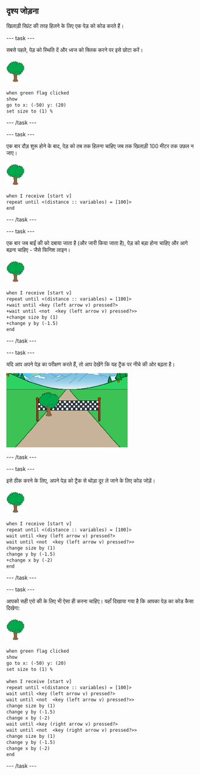 ## दृश्य जोड़ना

खिलाड़ी स्प्रिंट की तरह हिलने के लिए एक पेड़ को कोड करते हैं।

--- task ---

सबसे पहले, पेड़ को स्थिति दें और ध्वज को क्लिक करने पर इसे छोटा करें।

![पेड़ स्प्राइट](images/tree-sprite.png)

```blocks3
when green flag clicked
show
go to x: (-50) y: (20)
set size to (1) %
```

--- /task ---


--- task ---

एक बार दौड़ शुरू होने के बाद, पेड़ को तब तक हिलना चाहिए जब तक खिलाड़ी 100 मीटर तक उछल न जाए।

![पेड़ स्प्राइट](images/tree-sprite.png)

```blocks3
when I receive [start v]
repeat until <(distance :: variables) = [100]>
end

```

--- /task ---

--- task ---

एक बार जब बाईं की को दबाया जाता है (और जारी किया जाता है), पेड़ को बड़ा होना चाहिए और आगे बढ़ना चाहिए - जैसे फिनिश लाइन।

![पेड़ स्प्राइट](images/tree-sprite.png)

```blocks3
when I receive [start v]
repeat until <(distance :: variables) = [100]>
+wait until <key (left arrow v) pressed?>
+wait until <not  <key (left arrow v) pressed?>>
+change size by (1)
+change y by (-1.5)
end
```

--- /task ---

--- task ---

यदि आप अपने पेड़ का परीक्षण करते हैं, तो आप देखेंगे कि यह ट्रैक पर नीचे की ओर बढ़ता है।

![पेड़ ट्रैक पर चला गया](images/sprint-tree-bug.png)

--- /task ---

--- task ---

इसे ठीक करने के लिए, अपने पेड़ को ट्रैक से थोड़ा दूर ले जाने के लिए कोड जोड़ें।

![पेड़ स्प्राइट](images/tree-sprite.png)

```blocks3
when I receive [start v]
repeat until <(distance :: variables) = [100]>
wait until <key (left arrow v) pressed?>
wait until <not  <key (left arrow v) pressed?>>
change size by (1)
change y by (-1.5)
+change x by (-2)
end
```

--- /task ---

--- task ---

आपको सही एरो की के लिए भी ऐसा ही करना चाहिए। यहाँ दिखाया गया है कि आपका पेड़ का कोड कैसा दिखेगा:

![पेड़ स्प्राइट](images/tree-sprite.png)

```blocks3
when green flag clicked
show
go to x: (-50) y: (20)
set size to (1) %

when I receive [start v]
repeat until <(distance :: variables) = [100]>
wait until <key (left arrow v) pressed?>
wait until <not  <key (left arrow v) pressed?>>
change size by (1)
change y by (-1.5)
change x by (-2)
wait until <key (right arrow v) pressed?>
wait until <not  <key (right arrow v) pressed?>>
change size by (1)
change y by (-1.5)
change x by (-2)
end
```

--- /task ---


